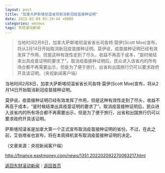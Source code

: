 ```yaml
---
layout: post
title: "加拿大萨斯喀彻温省将取消新冠疫苗接种证明"
date: 2022-02-09 02:19:44 +0800
categories: emnews
tags: 东财滚动新闻
---
```

> 当地时间2月8日，加拿大萨斯喀彻温省省长司各特·莫伊(Scott Moe)宣布，将从2月14日开始取消新冠疫苗接种证明。莫伊说，疫苗接种证明已经有效发挥了作用，但是这种有效性走到了尽头，收益不再高于成本，“是时候结束出具疫苗证明的要求了”。取消疫苗接种证明后，民众进入该省内的所有场合都不再需要出示，但是为了便于旅行，出省和出国旅行仍可以要求政府开具该证明。（央视新闻客户端）

<p>当地时间2月8日，加拿大萨斯喀彻温省省长司各特·莫伊(Scott Moe)宣布，将从2月14日开始取消新冠疫苗接种证明。</p>
 <p>莫伊说，疫苗接种证明已经有效发挥了作用，但是这种有效性走到了尽头，收益不再高于成本，“是时候结束出具疫苗证明的要求了”。取消疫苗接种证明后，民众进入该省内的所有场合都不再需要出示，但是为了便于旅行，出省和出国旅行仍可以要求政府开具该证明。</p>
 <p>萨斯喀彻温省是加拿大第一个正式宣布取消疫苗接种证明的省份。不过，在此之前，艾伯塔省也宣布，将在本周择机宣布取消疫苗接种证明的决定。</p><p class="em_media">（文章来源：央视新闻客户端）</p>

<http://finance.eastmoney.com/news/1351,202202092270063217.html>

[返回东财滚动新闻](//finews.withounder.com/emnews/)｜[返回首页](//finews.withounder.com/)